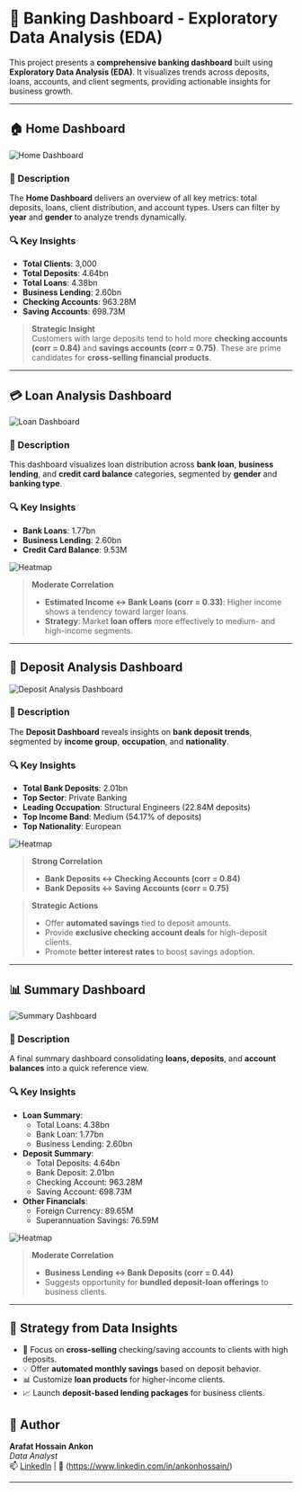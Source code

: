 # 🏦 Banking Dashboard - Exploratory Data Analysis (EDA)

This project presents a **comprehensive banking dashboard** built using **Exploratory Data Analysis (EDA)**. It visualizes trends across deposits, loans, accounts, and client segments, providing actionable insights for business growth.

---

## 🏠 Home Dashboard

![Home Dashboard](./Dashboard%20Images/Home.png)

### 📝 Description
The **Home Dashboard** delivers an overview of all key metrics: total deposits, loans, client distribution, and account types. Users can filter by **year** and **gender** to analyze trends dynamically.

### 🔍 Key Insights
- **Total Clients**: 3,000  
- **Total Deposits**: 4.64bn  
- **Total Loans**: 4.38bn  
- **Business Lending**: 2.60bn  
- **Checking Accounts**: 963.28M  
- **Saving Accounts**: 698.73M  

> **Strategic Insight**  
> Customers with large deposits tend to hold more **checking accounts (corr = 0.84)** and **savings accounts (corr = 0.75)**. These are prime candidates for **cross-selling financial products**.

---

## 💳 Loan Analysis Dashboard

![Loan Dashboard](./Dashboard%20Images/Loan%20Analysis.png)

### 📝 Description
This dashboard visualizes loan distribution across **bank loan**, **business lending**, and **credit card balance** categories, segmented by **gender** and **banking type**.

### 🔍 Key Insights
- **Bank Loans**: 1.77bn  
- **Business Lending**: 2.60bn  
- **Credit Card Balance**: 9.53M  

![Heatmap](./Dashboard%20Images/Correlation%20Matrix.png)

> **Moderate Correlation**  
> - **Estimated Income ↔ Bank Loans (corr = 0.33)**: Higher income shows a tendency toward larger loans.
> - **Strategy**: Market **loan offers** more effectively to medium- and high-income segments.

---

## 🏦 Deposit Analysis Dashboard

![Deposit Analysis Dashboard](./Dashboard%20Images/Deposit%20Analysis.png)

### 📝 Description
The **Deposit Dashboard** reveals insights on **bank deposit trends**, segmented by **income group**, **occupation**, and **nationality**.

### 🔍 Key Insights
- **Total Bank Deposits**: 2.01bn  
- **Top Sector**: Private Banking  
- **Leading Occupation**: Structural Engineers (22.84M deposits)  
- **Top Income Band**: Medium (54.17% of deposits)  
- **Top Nationality**: European  

![Heatmap](./Dashboard%20Images/Correlation%20Matrix.png)

> **Strong Correlation**  
> - **Bank Deposits ↔ Checking Accounts (corr = 0.84)**  
> - **Bank Deposits ↔ Saving Accounts (corr = 0.75)**  

> **Strategic Actions**  
> - Offer **automated savings** tied to deposit amounts.  
> - Provide **exclusive checking account deals** for high-deposit clients.  
> - Promote **better interest rates** to boost savings adoption.

---

## 📊 Summary Dashboard

![Summary Dashboard](./Dashboard%20Images/Summary.png)

### 📝 Description
A final summary dashboard consolidating **loans, deposits**, and **account balances** into a quick reference view.

### 🔍 Key Insights
- **Loan Summary**:
  - Total Loans: 4.38bn
  - Bank Loan: 1.77bn
  - Business Lending: 2.60bn
- **Deposit Summary**:
  - Total Deposits: 4.64bn
  - Bank Deposit: 2.01bn
  - Checking Account: 963.28M
  - Saving Account: 698.73M
- **Other Financials**:
  - Foreign Currency: 89.65M
  - Superannuation Savings: 76.59M

![Heatmap](./Dashboard%20Images/Correlation%20Matrix.png)

> **Moderate Correlation**  
> - **Business Lending ↔ Bank Deposits (corr = 0.44)**  
> - Suggests opportunity for **bundled deposit-loan offerings** to business clients.

---

## 🧠 Strategy from Data Insights

- 🎯 Focus on **cross-selling** checking/saving accounts to clients with high deposits.
- 💡 Offer **automated monthly savings** based on deposit behavior.
- 📊 Customize **loan products** for higher-income clients.
- 📈 Launch **deposit-based lending packages** for business clients.



## 👤 Author

**Arafat Hossain Ankon**  
*Data Analyst*  
📫 [LinkedIn](#) | 📧 (https://www.linkedin.com/in/ankonhossain/)

---

